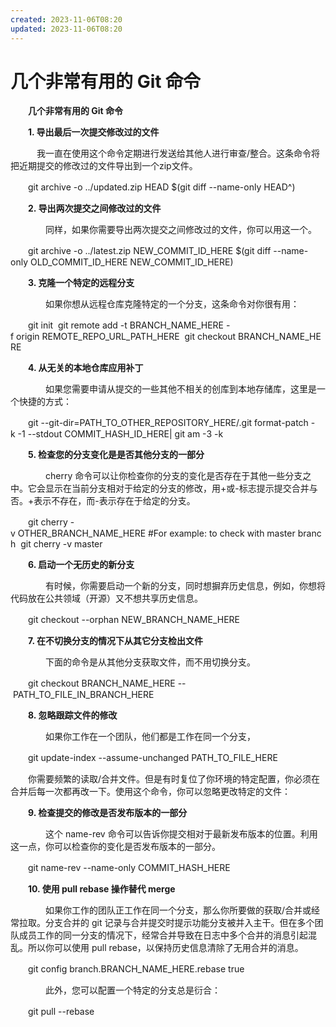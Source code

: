 ```yaml
---
created: 2023-11-06T08:20
updated: 2023-11-06T08:20
---
```

# 几个非常有用的 Git 命令

　　**几个非常有用的 Git 命令**

　　**1. 导出最后一次提交修改过的文件**

　　　我一直在使用这个命令定期进行发送给其他人进行审查/整合。这条命令将把近期提交的修改过的文件导出到一个zip文件。

　　git archive -o ../updated.zip HEAD \$(git diff --name-only HEAD^)

　　**2. 导出两次提交之间修改过的文件**

　　　　同样，如果你需要导出两次提交之间修改过的文件，你可以用这一个。

　　git archive -o ../latest.zip NEW_COMMIT_ID_HERE \$(git diff --name-only OLD_COMMIT_ID_HERE NEW_COMMIT_ID_HERE)

　　**3. 克隆一个特定的远程分支**

　　　　如果你想从远程仓库克隆特定的一个分支，这条命令对你很有用：

　　git init  git remote add -t BRANCH_NAME_HERE -f origin REMOTE_REPO_URL_PATH_HERE  git checkout BRANCH_NAME_HERE

　　**4. 从无关的本地仓库应用补丁**

　　　　如果您需要申请从提交的一些其他不相关的创库到本地存储库，这里是一个快捷的方式：

　　git --git-dir=PATH_TO_OTHER_REPOSITORY_HERE/.git format-patch -k -1 --stdout COMMIT_HASH_ID_HERE\| git am -3 -k

　　**5. 检查您的分支变化是是否其他分支的一部分**

　　　　cherry 命令可以让你检查你的分支的变化是否存在于其他一些分支之中。它会显示在当前分支相对于给定的分支的修改，用+或-标志提示提交合并与否。+表示不存在，而-表示存在于给定的分支。

　　git cherry -v OTHER_BRANCH_NAME_HERE #For example: to check with master branch  git cherry -v master

　　**6. 启动一个无历史的新分支**

　　　　有时候，你需要启动一个新的分支，同时想摒弃历史信息，例如，你想将代码放在公共领域（开源）又不想共享历史信息。

　　git checkout --orphan NEW_BRANCH_NAME_HERE

　　**7. 在不切换分支的情况下从其它分支检出文件**

　　　　下面的命令是从其他分支获取文件，而不用切换分支。

　　git checkout BRANCH_NAME_HERE -- PATH_TO_FILE_IN_BRANCH_HERE

　　**8. 忽略跟踪文件的修改**

　　　　如果你工作在一个团队，他们都是工作在同一个分支，

　　git update-index --assume-unchanged PATH_TO_FILE_HERE

　　你需要频繁的读取/合并文件。但是有时复位了你环境的特定配置，你必须在合并后每一次都再改一下。使用这个命令，你可以忽略更改特定的文件：

　　**9. 检查提交的修改是否发布版本的一部分**

　　　　这个 name-rev 命令可以告诉你提交相对于最新发布版本的位置。利用这一点，你可以检查你的变化是否发布版本的一部分。

　　git name-rev --name-only COMMIT_HASH_HERE

　　**10. 使用 pull rebase 操作替代 merge**

　　　　如果你工作的团队正工作在同一个分支，那么你所要做的获取/合并或经常拉取。分支合并的 git 记录与合并提交时提示功能分支被并入主干。但在多个团队成员工作的同一分支的情况下，经常合并导致在日志中多个合并的消息引起混乱。所以你可以使用 pull rebase，以保持历史信息清除了无用合并的消息。

　　git config branch.BRANCH_NAME_HERE.rebase true

　　　　此外，您可以配置一个特定的分支总是衍合：

　　git pull --rebase
